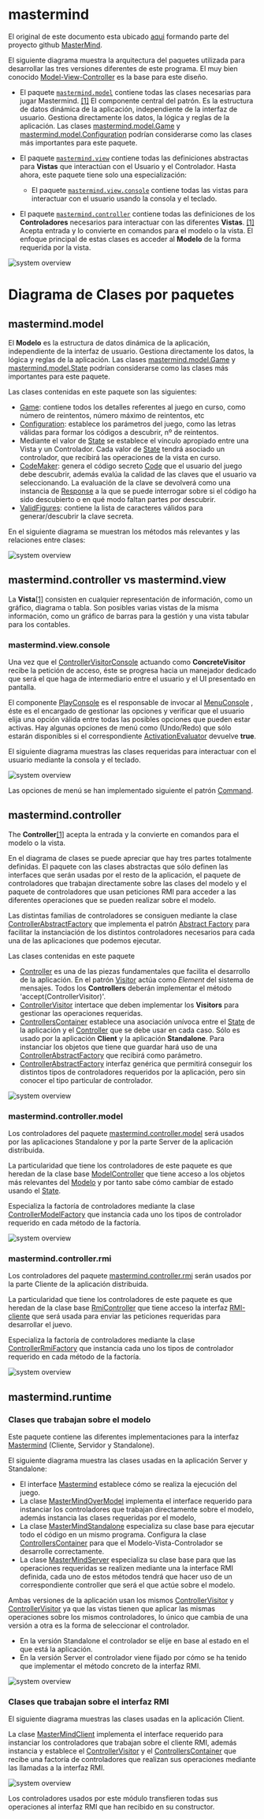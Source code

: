 # mastermind

El original de este documento esta ubicado [aqui](https://github.com/ciscoruiz/mastermind/blob/mvc-supervisor-controller/README.md) 
formando parte del proyecto github [MasterMind](https://github.com/ciscoruiz/mastermind/tree/mvc-supervisor-controller).

El siguiente diagrama muestra la arquitectura del paquetes utilizada para desarrollar las tres versiones diferentes de este programa. El
muy bien conocido [Model-View-Controller](https://en.wikipedia.org/wiki/Model%E2%80%93view%E2%80%93controller) es la
base para este diseño.


* El paquete [`mastermind.model`](#mastermindmodel) contiene todas las clases necesarias para jugar Mastermind. [[1]](https://en.wikipedia.org/wiki/Model%E2%80%93view%E2%80%93controller)
  El componente central del patrón. Es la estructura de datos dinámica de la aplicación, independiente de la interfaz 
  de usuario. Gestiona directamente los datos, la lógica y reglas de la aplicación. Las clases [mastermind.model.Game](https://github.com/ciscoruiz/mastermind/blob/mvc-supervisor-controller/src/com/upm/master/mastermind/model/Game.java)
  y [mastermind.model.Configuration](https://github.com/ciscoruiz/mastermind/blob/mvc-supervisor-controller/src/com/upm/master/mastermind/model/Configuration.java) 
  podrían considerarse como las clases más importantes para este paquete.

* El paquete [`mastermind.view`](#mastermindview) contiene todas las definiciones abstractas para **Vistas** que interactúan con el Usuario
  y el Controlador.  Hasta ahora, este paquete tiene solo una especialización:
  * El paquete [`mastermind.view.console`](#mastermindviewconsole) contiene todas las vistas para interactuar con el usuario usando la consola y el teclado.

* El paquete [`mastermind.controller`](#mastermindcontroller) contiene todas las definiciones de los **Controladores** necesarios para interactuar con
  las diferentes **Vistas**. [[1]](https://en.wikipedia.org/wiki/Model%E2%80%93view%E2%80%93controller) Acepta entrada y
  lo convierte en comandos para el modelo o la vista. El enfoque principal de estas clases es acceder al **Modelo** de la 
  forma requerida por la vista. 
 
![system overview](http://www.plantuml.com/plantuml/proxy?cache=no&src=https://raw.githubusercontent.com/ciscoruiz/mastermind/mvc-supervisor-controller/doc/arquitectura.puml)

# Diagrama de Clases por paquetes

## mastermind.model

El **Modelo** es la estructura de datos dinámica de la aplicación, independiente de la interfaz de usuario. Gestiona 
directamente los datos, la lógica y reglas de la aplicación. Las clases [mastermind.model.Game](https://github.com/ciscoruiz/mastermind/blob/mvc-supervisor-controller/src/com/upm/master/mastermind/model/Game.java) 
y [mastermind.model.State](https://github.com/ciscoruiz/mastermind/blob/mvc-supervisor-controller/src/com/upm/master/mastermind/model/State.java) 
podrían considerarse como las clases más importantes para este paquete.

Las clases contenidas en este paquete son las siguientes:
* [Game](https://github.com/ciscoruiz/mastermind/blob/mvc-supervisor-controller/src/com/upm/master/mastermind/model/Game.java): contiene
  todos los detalles referentes al juego en curso, como número de reintentos, número máximo de reintentos, etc
* [Configuration](https://github.com/ciscoruiz/mastermind/blob/mvc-supervisor-controller/src/com/upm/master/mastermind/model/Configuration.java):
  establece los parámetros del juego, como las letras válidas para formar los códigos a descubrir, nº de reintentos.
* Mediante el valor de [State](https://github.com/ciscoruiz/mastermind/blob/mvc-supervisor-controller/src/com/upm/master/mastermind/model/State.java)
  se establece el vínculo apropiado entre una Vista y un Controlador. Cada valor de [State](https://github.com/ciscoruiz/mastermind/blob/mvc-supervisor-controller/src/com/upm/master/mastermind/model/State.java)
  tendrá asociado un controlador, que recibirá las operaciones de la vista en curso.
* [CodeMaker](https://github.com/ciscoruiz/mastermind/blob/mvc-supervisor-controller/src/com/upm/master/mastermind/model/CodeMaker.java):
  genera el código secreto [Code](https://github.com/ciscoruiz/mastermind/blob/mvc-supervisor-controller/src/com/upm/master/mastermind/model/Code.java)
  que el usuario del juego debe descubrir, además evalúa la calidad de las claves  que el usuario va seleccionando.
  La evaluación de la clave se devolverá como una instancia de [Response](https://github.com/ciscoruiz/mastermind/blob/mvc-supervisor-controller/src/com/upm/master/mastermind/model/Response.java)
  a la que se puede interrogar sobre si el código ha sido descubierto o en qué modo faltan partes por descubrir.
* [ValidFigures](https://github.com/ciscoruiz/mastermind/blob/mvc-supervisor-controller/src/com/upm/master/mastermind/model/ValidFigures.java):
  contiene la lista de caracteres válidos para generar/descubrir la clave secreta.

En el siguiente diagrama se muestran los métodos más relevantes y las relaciones entre clases:

![system overview](http://www.plantuml.com/plantuml/proxy?cache=no&src=https://raw.githubusercontent.com/ciscoruiz/mastermind/mvc-supervisor-controller/doc/mastermind.model.puml)

## mastermind.controller vs mastermind.view

La **Vista**[[1]](https://en.wikipedia.org/wiki/Model%E2%80%93view%E2%80%93controller) consisten en cualquier representación 
de información, como un gráfico, diagrama o tabla. Son posibles varias vistas de la misma información, como un gráfico de 
barras para la gestión y una vista tabular para los contables. 

### mastermind.view.console

Una vez que el [ControllerVisitorConsole](https://github.com/ciscoruiz/mastermind/blob/mvc-supervisor-controller/src/com/upm/master/mastermind/view/console/ControllerVisitorConsole.java) 
actuando como **ConcreteVisitor** recibe la petición de acceso, éste se progresa hacia un manejador dedicado que será el 
que haga de intermediario entre el usuario y el UI presentado en pantalla. 

El componente [PlayConsole](https://github.com/ciscoruiz/mastermind/blob/mvc-supervisor-controller/src/com/upm/master/mastermind/view/console/PlayConsole.java)
es el responsable de invocar al [MenuConsole](https://github.com/ciscoruiz/mastermind/blob/mvc-supervisor-controller/src/com/upm/master/mastermind/view/console/menu/MenuConsole.java)
, éste es el encargado de gestionar las opciones y verificar que el usuario elija una opción válida entre todas las posibles
opciones que pueden estar activas. Hay algunas opciones de menú como (Undo/Redo) que sólo estarán disponibles si el
correspondiente [ActivationEvaluator](https://github.com/ciscoruiz/mastermind/blob/ead474cbbe7370310082ae1a40787709aa77bb1d/src/com/upm/master/mastermind/view/console/menu/Command.java#L7)
devuelve **true**.

El siguiente diagrama muestras las clases requeridas para interactuar con el usuario mediante la consola y el teclado.

![system overview](http://www.plantuml.com/plantuml/proxy?cache=no&src=https://raw.githubusercontent.com/ciscoruiz/mastermind/mvc-supervisor-controller/doc/mastermind.view.menu.puml)

Las opciones de menú se han implementado siguiente el patrón [Command](https://en.wikipedia.org/wiki/Command_pattern).

## mastermind.controller

The **Controller**[[1]](https://en.wikipedia.org/wiki/Model%E2%80%93view%E2%80%93controller) acepta la entrada y la convierte 
en comandos para el modelo o la vista.

En el diagrama de clases se puede apreciar que hay tres partes totalmente definidas. El paquete con las clases abstractas
que sólo definen las interfaces que serán usadas por el resto de la aplicación, el paquete de controladores que trabajan
directamente sobre las clases del modelo y el paquete de controladores que usan peticiones RMI para acceder a las diferentes
operaciones que se pueden realizar sobre el modelo.

Las distintas familias de controladores se consiguen mediante la clase [ControllerAbstractFactory](https://github.com/ciscoruiz/mastermind/blob/mvc-supervisor-controller/src/com/upm/master/mastermind/controller/ControllerAbstractFactory.java)
que implementa el patrón [Abstract Factory](https://en.wikipedia.org/wiki/Abstract_factory_pattern#:~:text=The%20abstract%20factory%20pattern%20provides,without%20specifying%20their%20concrete%20classes.)
para facilitar la instanciación de los distintos controladores necesarios para cada una de las aplicaciones que podemos
ejecutar.

Las clases contenidas en este paquete
* [Controller](https://github.com/ciscoruiz/mastermind/blob/mvc-supervisor-controller/src/com/upm/master/mastermind/controller/Controller.java)
  es una de las piezas fundamentales que facilita el desarrollo de la aplicación. En el patrón [Visitor](https://en.wikipedia.org/wiki/Visitor_pattern)
  actúa como *Element* del sistema de mensajes. Todos los **Controllers** deberán implementar el método 'accept(ControllerVisitor)'.
* [ControllerVisitor](https://github.com/ciscoruiz/mastermind/blob/mvc-supervisor-controller/src/com/upm/master/mastermind/controller/ControllerVisitor.java)
intertace que deben implementar los **Visitors** para gestionar las operaciones requeridas.
* [ControllersContainer](https://github.com/ciscoruiz/mastermind/blob/mvc-supervisor-controller/src/com/upm/master/mastermind/controller/ControllersContainer.java)
establece una asociación unívoca entre el [State](https://github.com/ciscoruiz/mastermind/blob/mvc-supervisor-controller/src/com/upm/master/mastermind/model/State.java)
  de la aplicación y el [Controller](https://github.com/ciscoruiz/mastermind/blob/mvc-supervisor-controller/src/com/upm/master/mastermind/controller/Controller.java)
  que se debe usar en cada caso. Sólo es usado por la aplicación **Client** y la aplicación **Standalone**. Para instanciar
  los objetos que tiene que guardar hará uso de una [ControllerAbstractFactory](https://github.com/ciscoruiz/mastermind/blob/mvc-supervisor-controller/src/com/upm/master/mastermind/controller/ControllerAbstractFactory.java)
  que recibirá como parámetro.
* [ControllerAbstractFactory](https://github.com/ciscoruiz/mastermind/blob/mvc-supervisor-controller/src/com/upm/master/mastermind/controller/ControllerAbstractFactory.java)
  interfaz genérica que permitirá conseguir los distintos tipos de controladores requeridos por la aplicación, pero sin 
  conocer el tipo particular de controlador. 

![system overview](http://www.plantuml.com/plantuml/proxy?cache=no&src=https://raw.githubusercontent.com/ciscoruiz/mastermind/mvc-supervisor-controller/doc/mastermind.controller.puml)

### mastermind.controller.model

Los controladores del paquete [mastermind.controller.model](https://github.com/ciscoruiz/mastermind/tree/mvc-supervisor-controller/src/com/upm/master/mastermind/controller/model)
será usados por las aplicaciones Standalone y por la parte Server de la aplicación distribuida.

La particularidad que tiene los controladores de este paquete es que heredan de la clase base [ModelController](https://github.com/ciscoruiz/mastermind/blob/mvc-supervisor-controller/src/com/upm/master/mastermind/controller/model/ModelController.java)
que tiene acceso a los objetos más relevantes del [Modelo](https://github.com/ciscoruiz/mastermind/tree/mvc-supervisor-controller/src/com/upm/master/mastermind/model)
y por tanto sabe cómo cambiar de estado usando el [State](https://github.com/ciscoruiz/mastermind/blob/mvc-supervisor-controller/src/com/upm/master/mastermind/model/State.java).

Especializa la factoría de controladores mediante la clase [ControllerModelFactory](https://github.com/ciscoruiz/mastermind/blob/mvc-supervisor-controller/src/com/upm/master/mastermind/controller/model/ControllerModelFactory.java)
que instancia cada uno los tipos de controlador requerido en cada método de la factoría.

![system overview](http://www.plantuml.com/plantuml/proxy?cache=no&src=https://raw.githubusercontent.com/ciscoruiz/mastermind/mvc-supervisor-controller/doc/mastermind.controller.model.puml)

### mastermind.controller.rmi

Los controladores del paquete [mastermind.controller.rmi](https://github.com/ciscoruiz/mastermind/tree/mvc-supervisor-controller/src/com/upm/master/mastermind/controller/rmi)
serán usados por la parte Cliente de la aplicación distribuida.

La particularidad que tiene los controladores de este paquete es que heredan de la clase base [RmiController](https://github.com/ciscoruiz/mastermind/blob/mvc-supervisor-controller/src/com/upm/master/mastermind/controller/rmi/RmiController.java)
que tiene acceso la interfaz [RMI-cliente](https://github.com/ciscoruiz/mastermind/blob/mvc-supervisor-controller/src/com/upm/master/mastermind/rmi/MasterMindOperations.java) 
que será usada para enviar las peticiones requeridas para desarrollar el juevo.

Especializa la factoría de controladores mediante la clase [ControllerRmiFactory](https://github.com/ciscoruiz/mastermind/blob/mvc-supervisor-controller/src/com/upm/master/mastermind/controller/rmi/ControllerRmiFactory.java) 
que instancia cada uno los tipos de controlador requerido en cada método de la factoría.

![system overview](http://www.plantuml.com/plantuml/proxy?cache=no&src=https://raw.githubusercontent.com/ciscoruiz/mastermind/mvc-supervisor-controller/doc/mastermind.controller.rmi.puml)


## mastermind.runtime

### Clases que trabajan sobre el modelo
Este paquete contiene las diferentes implementaciones para la interfaz [Mastermind](https://github.com/ciscoruiz/mastermind/blob/mvc-supervisor-controller/src/com/upm/master/mastermind/MasterMind.java) 
(Cliente, Servidor y Standalone).

El siguiente diagrama muestra las clases usadas en la aplicación Server y Standalone:
* El interface [Mastermind](https://github.com/ciscoruiz/mastermind/blob/mvc-supervisor-controller/src/com/upm/master/mastermind/MasterMind.java)
  establece cómo se realiza la ejecución del juego.
* La clase [MasterMindOverModel](https://github.com/ciscoruiz/mastermind/blob/mvc-supervisor-controller/src/com/upm/master/mastermind/runtime/MasterMindOverModel.java)
  implementa el interface requerido para instanciar los controladores que trabajan directamente sobre el modelo, además
  instancia las clases requeridas por el modelo,
* La clase [MasterMindStandalone](https://github.com/ciscoruiz/mastermind/blob/mvc-supervisor-controller/src/com/upm/master/mastermind/runtime/MasterMindStandalone.java)
  especializa su clase base para ejecutar todo el código en un mismo programa. Configura la clase [ControllersContainer](https://github.com/ciscoruiz/mastermind/blob/mvc-supervisor-controller/src/com/upm/master/mastermind/controller/ControllersContainer.java)
  para que el Modelo-Vista-Controlador se desarrolle correctamente.
* La clase [MasterMindServer](https://github.com/ciscoruiz/mastermind/blob/mvc-supervisor-controller/src/com/upm/master/mastermind/runtime/MasterMindServer.java)
  especializa su clase base para que las operaciones requeridas se realizen mediante una la interface RMI definida, cada
  uno de estos métodos tendrá que hacer uso de un correspondiente controller que será el que actúe sobre el modelo.

Ambas versiones de la aplicación usan los mismos [ControllerVisitor](https://github.com/ciscoruiz/mastermind/blob/mvc-supervisor-controller/src/com/upm/master/mastermind/controller/ControllerVisitor.java) 
y [ControllerVisitor](https://github.com/ciscoruiz/mastermind/blob/mvc-supervisor-controller/src/com/upm/master/mastermind/controller/ControllerVisitor.java) 
ya que las vistas tienen que aplicar las mismas operaciones sobre los mismos controladores, lo único que cambia de una versión 
a otra es la forma de seleccionar el controlador.
* En la versión Standalone el controlador se elije en base al estado en el que está la aplicación.
* En la versión Server el controlador viene fijado por cómo se ha tenido que implementar el método concreto de la interfaz RMI.

![system overview](http://www.plantuml.com/plantuml/proxy?cache=no&src=https://raw.githubusercontent.com/ciscoruiz/mastermind/mvc-supervisor-controller/doc/mastermind.runtime.overmodel.puml)

### Clases que trabajan sobre el interfaz RMI

El siguiente diagrama muestras las clases usadas en la aplicación Client.

La clase [MasterMindClient](https://github.com/ciscoruiz/mastermind/blob/mvc-supervisor-controller/src/com/upm/master/mastermind/runtime/MasterMindClient.java)
implementa el interface requerido para instanciar los controladores que trabajan sobre el cliente RMI, además instancia
y establece el [ControllerVisitor](https://github.com/ciscoruiz/mastermind/blob/mvc-supervisor-controller/src/com/upm/master/mastermind/controller/ControllerVisitor.java)
y el [ControllersContainer](https://github.com/ciscoruiz/mastermind/blob/mvc-supervisor-controller/src/com/upm/master/mastermind/controller/ControllersContainer.java)
que recibe una factoría de controladores que realizan sus operaciones mediante las llamadas a la interfaz RMI.

![system overview](http://www.plantuml.com/plantuml/proxy?cache=no&src=https://raw.githubusercontent.com/ciscoruiz/mastermind/mvc-supervisor-controller/doc/mastermind.runtime.client.puml)

Los controladores usados por este módulo transfieren todas sus operaciones al interfaz RMI que han recibido en su constructor.